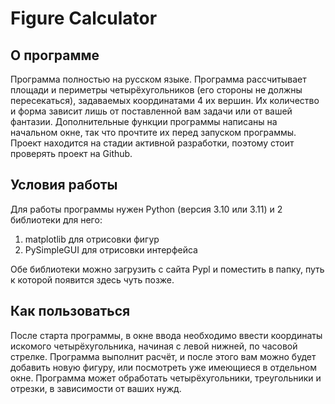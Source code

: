 ﻿# Figure Calculator

## О программе
Программа полностью на русском языке. Программа рассчитывает площади и периметры четырёхугольников (его стороны не должны пересекаться), задаваемых координатами 4 их вершин.
Их количество и форма зависит лишь от поставленной вам задачи или от вашей фантазии.
Дополнительные функции программы написаны на начальном окне, так что прочтите их перед запуском программы.
Проект находится на стадии активной разработки, поэтому стоит проверять проект на Github.
## Условия работы
Для работы программы нужен Python (версия 3.10 или 3.11) и 2 библиотеки для него:
1) matplotlib для отрисовки фигур
2) PySimpleGUI для отрисовки интерфейса

Обе библиотеки можно загрузить с сайта Pypl и поместить в папку, путь к которой появится здесь чуть позже.
## Как пользоваться
После старта программы, в окне ввода необходимо ввести координаты искомого четырёхугольника, начиная с левой нижней, по часовой стрелке.
Программа выполнит расчёт, и после этого вам можно будет добавить новую фигуру, или посмотреть уже имеющиеся в отдельном окне. Программа может обработать четырёхугольники, треугольники и отрезки, в зависимости от ваших нужд.